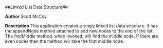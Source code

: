 ##Linked List Data Structure##

**Author**
Scott McCoy

**Description**
This application creates a singly linked list data structure. It has the appendNode method attached to add new nodes to the end of the list. The findMiddle method, when invoked, will find the middle node. If there are even nodes then the method will take the first middle node. 
